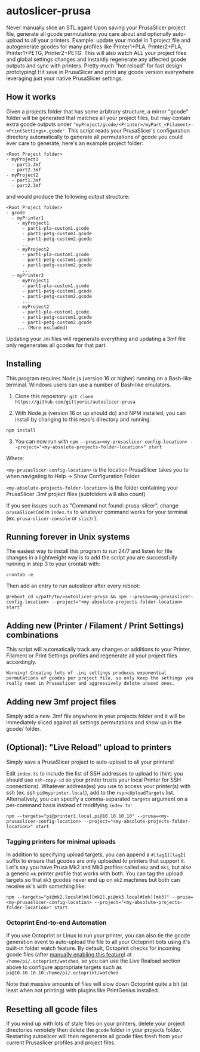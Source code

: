 # autoslicer-prusa

Never manually slice an STL again!  Upon saving your PrusaSlicer project file, generate all gcode permutations you care about and optionally auto-upload to all your printers. Example: update your model in 1 project file and autogenerate gcodes for many profiles like Printer1+PLA, Printer2+PLA, Printer1+PETG, Printer2+PETG.  This will also watch ALL your project files and global settings changes and instantly regenerate any affected gcode outputs and sync with printers.  Pretty much "hot reload" for fast design prototyping!  Hit save in PrusaSlicer and print any gcode version everywhere leveraging just your native PrusaSlicer settings.

## How it works

Given a projects folder that has some arbitrary structure, a mirror "gcode" folder will be generated that matches all your project files, but may contain extra gcode outputs under `"myProject/gcode/<Printer>/myPart_<Filament>-<PrintSettings>.gcode"`.  This script reads your PrusaSlicer's configuration directory automatically to generate all permutations of gcode you could ever care to generate, here's an example project folder:

```
<Root Project folder>
- myProject1
  - part1.3mf
  - part2.3mf
- myProject2
  - part1.3mf
  - part2.3mf
```

and would produce the following output structure:


```
<Root Project folder>
- gcode
  - myPrinter1
    - myProject1
      - part1-pla-custom1.gcode
      - part1-petg-custom1.gcode
      - part1-petg-custom2.gcode
      ...
    - myProject2
      - part1-pla-custom1.gcode
      - part1-petg-custom1.gcode
      - part1-petg-custom2.gcode
      ...
  - myPrinter2
    - myProject1
      - part1-pla-custom1.gcode
      - part1-petg-custom1.gcode
      - part1-petg-custom2.gcode
      ...
    - myProject2
      - part1-pla-custom1.gcode
      - part1-petg-custom1.gcode
      - part1-petg-custom2.gcode
    ... (More excluded)
```

Updating your .ini files will regenerate everything and updating a 3mf file only regenerates all gcodes for that part.

## Installing

This program requires Node.js (version 16 or higher) running on a Bash-like terminal.  Windows users can use a number of Bash-like emulators.

1. Clone this repository: `git clone https://github.com/gittyeric/autoslicer-prusa`

2. With Node.js (version 16 or up should do) and NPM installed, you can install by changing to this repo's directory and running:

`npm install`

3. You can now run with `npm --prusa=<my-prusaslicer-config-location> --project="<my-absolute-projects-folder-location>" start`

Where:

`<my-prusaslicer-config-location>` is the location PrusaSlicer takes you to when navigating to Help -> Show Configuration Folder.

`<my-absolute-projects-folder-location>` is the folder containing your PrusaSlicer .3mf project files (subfolders will also count).

If you see issues such as "Command not found: prusa-slicer", change `prusaSlicerCmd` in `index.ts` to whatever command works for your terminal (ex. `prusa-slicer-console` or `slic3r`).

## Running forever in Unix systems

The easiest way to install this program to run 24/7 and listen for file changes in a lightweight way is to add the script you are successfully running in step 3 to your crontab with:

`crontab -e`

Then add an entry to run autoslicer after every reboot:

`@reboot cd </path/to/>autoslicer-prusa && npm --prusa=<my-prusaslicer-config-location> --project="<my-absolute-projects-folder-location> start"`

## Adding new (Printer / Filament / Print Settings) combinations

This script will automatically track any changes or additions to your Printer, Filament or Print Settings profiles and regenerate all your project files accordingly.

```
Warning! Creating lots of .ini settings produces exponential permutations of gcodes per project file, so only keep the settings you really need in Prusaslicer and aggressively delete unused ones.
```

## Adding new 3mf project files

Simply add a new .3mf file anywhere in your projects folder and it will be immediately sliced against all settings permutations and show up in the gcode/ folder.

## (Optional): "Live Reload" upload to printers

Simply save a PrusaSlicer project to auto-upload to all your printers!

Edit `index.ts` to include the list of SSH addresses to upload to (hint: you should use `ssh-copy-id` so your printer trusts your local Printer for SSH connections).  Whatever address(es) you use to access your printer(s) with ssh (ex. ssh `pi@myprinter.local`), add to the `rsyncUploadTargets` list.  Alternatively, you can specify a comma-separated `targets` argument on a per-command basis instead of modifying `index.ts`:

`npm --targets="pi@printer1.local,pi@10.10.10.10" --prusa=<my-prusaslicer-config-location> --project="<my-absolute-projects-folder-location>" start`

### Tagging printers for minimal uploads

In addition to specifying upload targets, you can append a `#[tag1][tag2]` suffix to ensure that gcodes are only uploaded to printers that support it.  Let's say you have Prusa Mk2 and Mk3 profiles called `mk2` and `mk3`, but also a generic `mk` printer profile that works with both.  You can tag the upload targets so that `mk3` gcodes never end up on `mk2` machines but both can receive `mk`'s with something like:

`npm --targets="pi@mk2.local#[mk][mk2],pi@mk3.local#[mk][mk3]" --prusa=<my-prusaslicer-config-location> --project="<my-absolute-projects-folder-location>" start`

### Octoprint End-to-end Automation

If you use Octoprint or Linux to run your printer, you can also tie the gcode generation event to auto-upload the file to all your Octoprint bots using it's built-in folder watch feature.  By default, Octoprint checks for incoming gcode files (after [manually enabling this feature](https://community.octoprint.org/t/watched-folder-doesnt-run-as-well/14618/4)) at `/home/pi/.octoprint/watched`, so you can use the Live Reaload section above to configure appropriate targets such as `pi@10.10.10.10:/home/pi/.octoprint/watched`

Note that massive amounts of files will slow down Octoprint quite a bit (at least when not printing) with plugins like PrintGenius installed.

## Resetting all gcode files

If you wind up with lots of stale files on your printers, delete your project directories remotely then delete the `gcode` folder in your projects folder.  Restarting autoslicer will then regenerate all gcode files fresh from your current Prusaslicer profiles and project files.